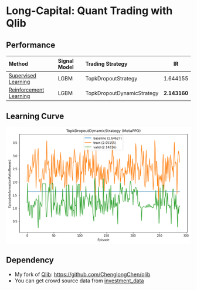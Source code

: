 # Long-Capital: Quant Trading with Qlib

## Performance
|Method| Signal Model | Trading Strategy | IR |
| :--- | :------- |:------- | :-----------: |
| [Supervised Learning](examples/sl.ipynb) | LGBM | TopkDropoutStrategy | 1.644155 |
| [Reinforcement Learning](examples/rl.ipynb)| LGBM | TopkDropoutDynamicStrategy | **2.143160**|

## Learning Curve
![metappo](fig/metappo.png)

## Dependency
- My fork of [Qlib](https://github.com/microsoft/qlib): https://github.com/ChenglongChen/qlib
- You can get crowd source data from [investment_data](https://github.com/chenditc/investment_data)
